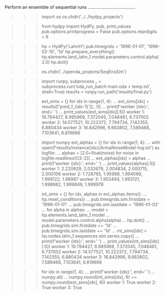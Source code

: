 



Perform an ensemble of sequential runs
......................................


>>> import os
>>> os.chdir('../../hydpy_projects')

>>> from hydpy import HydPy, pub, print_values
>>> pub.options.printprogress = False
>>> pub.options.reprdigits = 6

>>> hp = HydPy('LahnH')
>>> pub.timegrids = '1996-01-01', '1996-02-10', '1d'
>>> hp.prepare_everything()
>>> hp.elements.land_lahn_1.model.parameters.control.alpha(2.0)
>>> hp.doit()

>>> os.chdir('../openda_projects/SeqEnsSim')

>>> import runpy, subprocess
>>> _ = subprocess.run('oda_run_batch main.oda > temp.txt', shell=True)
>>> results = runpy.run_path('results/final.py')

>>> ext_sims = {}
>>> for idx in range(1, 4):
...     ext_sims[idx] = results[f'pred_f_{idx-1}'][:, 0]
...     print(f'worker {idx}:', end=' ')
...     print_values(ext_sims[idx][:5])
worker 1: 19.794427, 8.985969, 7.372045, 7.048461, 6.737002
worker 2: 14.577521, 10.222372, 7.794734, 7.142355, 6.880434
worker 3: 16.842996, 9.663802, 7.589468, 7.103641, 6.819666

>>> import numpy
>>> ext_alphas = {}
>>> for idx in range(1, 4):
...     with open(f'results/instance{idx}/ArmaNoiseModel-log.txt') as logfile:
...         alphas = [2.0+float(noise) for noise in logfile.readlines()[3::2]]
...         ext_alphas[idx] = alphas
...     print(f'worker {idx}:', end=' ')
...     print_values(alphas[:5])
worker 1: 2.220929, 2.032679, 2.004834, 2.000715, 2.000106
worker 2: 1.728765, 1.95988, 1.994066, 1.999122, 1.99987
worker 3: 1.953494, 1.993121, 1.998982, 1.999849, 1.999978

>>> int_sims = {}
>>> for idx, alphas in ext_alphas.items():
...     hp.reset_conditions()
...     pub.timegrids.sim.firstdate = '1996-01-01'
...     pub.timegrids.sim.lastdate = '1996-01-02'
...     for alpha in alphas:
...         model = hp.elements.land_lahn_1.model
...         model.parameters.control.alpha(alpha)
...         hp.doit()
...         pub.timegrids.sim.firstdate += '1d'
...         pub.timegrids.sim.lastdate += '1d'
...     int_sims[idx] = hp.nodes.lahn_1.sequences.sim.series.copy()
...     print(f'worker {idx}:', end=' ')
...     print_values(int_sims[idx][:5])
worker 1: 19.794427, 8.985969, 7.372045, 7.048461, 6.737002
worker 2: 14.577521, 10.222372, 7.794734, 7.142355, 6.880434
worker 3: 16.842996, 9.663802, 7.589468, 7.103641, 6.819666

>>> for idx in range(1, 4):
...     print(f'worker {idx}:', end=' ')
...     numpy.all(
...         numpy.round(int_sims[idx], 6) == numpy.round(ext_sims[idx], 6))
worker 1: True
worker 2: True
worker 3: True
